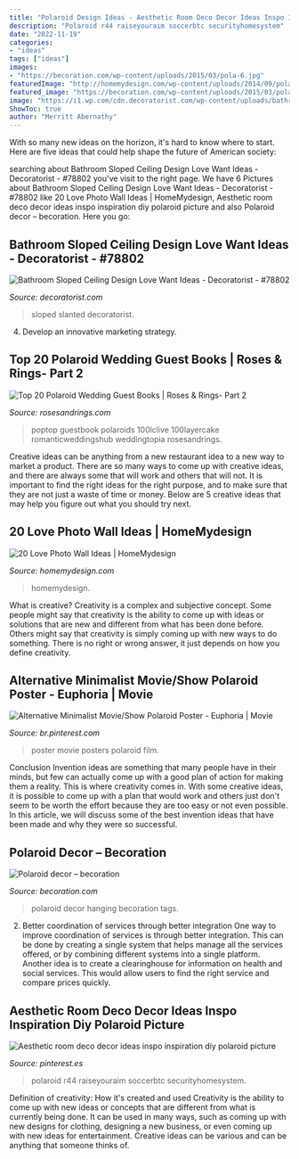 ```yaml
---
title: "Polaroid Design Ideas - Aesthetic Room Deco Decor Ideas Inspo Inspiration Diy Polaroid Picture"
description: "Polaroid r44 raiseyouraim soccerbtc securityhomesystem"
date: "2022-11-19"
categories:
- "ideas"
tags: ["ideas"]
images:
- "https://becoration.com/wp-content/uploads/2015/03/pola-6.jpg"
featuredImage: "http://homemydesign.com/wp-content/uploads/2014/09/polaroid-love-photo-wall-ideas.jpg"
featured_image: "https://becoration.com/wp-content/uploads/2015/03/pola-6.jpg"
image: "https://i1.wp.com/cdn.decoratorist.com/wp-content/uploads/bathroom-sloped-ceiling-design-love-want-ideas-594751.jpg?fit=1280%2C960&amp;ssl=1"
ShowToc: true
author: "Merritt Abernathy"
---
```



With so many new ideas on the horizon, it's hard to know where to start. Here are five ideas that could help shape the future of American society: 

	

		
searching about Bathroom Sloped Ceiling Design Love Want Ideas - Decoratorist - #78802 you've visit to the right page. We have 6 Pictures about Bathroom Sloped Ceiling Design Love Want Ideas - Decoratorist - #78802 like 20 Love Photo Wall Ideas | HomeMydesign, Aesthetic room deco decor ideas inspo inspiration diy polaroid picture and also Polaroid decor – becoration. Here you go:
		
    
## Bathroom Sloped Ceiling Design Love Want Ideas - Decoratorist - #78802

<img loading=lazy src="https://i1.wp.com/cdn.decoratorist.com/wp-content/uploads/bathroom-sloped-ceiling-design-love-want-ideas-594751.jpg?fit=1280%2C960&amp;ssl=1" onerror="this.onerror=null;this.src='https://tse2.mm.bing.net/th?id=OIP.2Ax4Bktr_O7esMibYvq7WAHaFj&amp;pid=15.1';" alt="Bathroom Sloped Ceiling Design Love Want Ideas - Decoratorist - #78802">

_Source: decoratorist.com_

>sloped slanted decoratorist. 

	

4. Develop an innovative marketing strategy.

    
## Top 20 Polaroid Wedding Guest Books | Roses &amp; Rings- Part 2

<img loading=lazy src="http://www.rosesandrings.com/wp-content/uploads/2018/01/Polaroid-guest-book-for-elegant-weddings.jpg" onerror="this.onerror=null;this.src='https://tse3.mm.bing.net/th?id=OIP.W7-7--pRypI9BtNRdNGCbQHaKG&amp;pid=15.1';" alt="Top 20 Polaroid Wedding Guest Books | Roses &amp; Rings- Part 2">

_Source: rosesandrings.com_

>poptop guestbook polaroids 100lclive 100layercake romanticweddingshub weddingtopia rosesandrings. 

	

Creative ideas can be anything from a new restaurant idea to a new way to market a product. There are so many ways to come up with creative ideas, and there are always some that will work and others that will not. It is important to find the right ideas for the right purpose, and to make sure that they are not just a waste of time or money. Below are 5 creative ideas that may help you figure out what you should try next.

    
## 20 Love Photo Wall Ideas | HomeMydesign

<img loading=lazy src="http://homemydesign.com/wp-content/uploads/2014/09/polaroid-love-photo-wall-ideas.jpg" onerror="this.onerror=null;this.src='https://tse2.mm.bing.net/th?id=OIP.TjeWBOVs_yBCBN6hn5kVMgHaLL&amp;pid=15.1';" alt="20 Love Photo Wall Ideas | HomeMydesign">

_Source: homemydesign.com_

>homemydesign. 

	

What is creative?
Creativity is a complex and subjective concept. Some people might say that creativity is the ability to come up with ideas or solutions that are new and different from what has been done before. Others might say that creativity is simply coming up with new ways to do something. There is no right or wrong answer, it just depends on how you define creativity.

    
## Alternative Minimalist Movie/Show Polaroid Poster - Euphoria | Movie

<img loading=lazy src="https://i.pinimg.com/736x/f2/13/99/f2139930609200a50c6b4f57a61874f4.jpg" onerror="this.onerror=null;this.src='https://tse1.mm.bing.net/th?id=OIP.IxeL3mD49fo5X31W9hCW3QHaLI&amp;pid=15.1';" alt="Alternative Minimalist Movie/Show Polaroid Poster - Euphoria | Movie">

_Source: br.pinterest.com_

>poster movie posters polaroid film. 

	

Conclusion
Invention ideas are something that many people have in their minds, but few can actually come up with a good plan of action for making them a reality. This is where creativity comes in. With some creative ideas, it is possible to come up with a plan that would work and others just don't seem to be worth the effort because they are too easy or not even possible. In this article, we will discuss some of the best invention ideas that have been made and why they were so successful.

    
## Polaroid Decor – Becoration

<img loading=lazy src="https://becoration.com/wp-content/uploads/2015/03/pola-6.jpg" onerror="this.onerror=null;this.src='https://tse4.mm.bing.net/th?id=OIP.pjIvjXSvi2P6XSCTEFLssQHaJ3&amp;pid=15.1';" alt="Polaroid decor – becoration">

_Source: becoration.com_

>polaroid decor hanging becoration tags. 

	

2) Better coordination of services through better integration
One way to improve coordination of services is through better integration. This can be done by creating a single system that helps manage all the services offered, or by combining different systems into a single platform. Another idea is to create a clearinghouse for information on health and social services. This would allow users to find the right service and compare prices quickly.

    
## Aesthetic Room Deco Decor Ideas Inspo Inspiration Diy Polaroid Picture

<img loading=lazy src="https://i.pinimg.com/736x/b6/0c/22/b60c22daddceab361db098c682dc0f24.jpg" onerror="this.onerror=null;this.src='https://tse4.mm.bing.net/th?id=OIP.9crNsc9LxOzwxFSQIs8NMgHaMU&amp;pid=15.1';" alt="Aesthetic room deco decor ideas inspo inspiration diy polaroid picture">

_Source: pinterest.es_

>polaroid r44 raiseyouraim soccerbtc securityhomesystem. 

	

Definition of creativity: How it's created and used
Creativity is the ability to come up with new ideas or concepts that are different from what is currently being done. It can be used in many ways, such as coming up with new designs for clothing, designing a new business, or even coming up with new ideas for entertainment. Creative ideas can be various and can be anything that someone thinks of.


